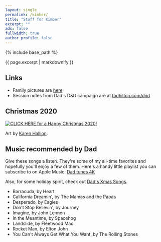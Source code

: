 ```yaml
---
layout: single
permalink: /kimber/
title: "Stuff for Kimber"
excerpt: ""
ads: false
fullwidth: true
author_profile: false
---
```


{% include base_path %}

{{ page.excerpt | markdownify }}

## Links

* Family pictures are [here](https://photos.todhilton.com/Personal)
* Session notes from Dad's D&D campaign are at [todhilton.com/dnd](https://todhilton.com/dnd)

## Christmas 2020

[![CLICK HERE for a Happy Christmas 2020!](/kimber/Kaylee-EverythingsShiny-byKarenHallion.jpg)](/kimber/JewelStaite-cameo.mp4)

Art by [Karen Hallion](https://www.karenhallion.com/).

## Music recommended by Dad

Give these songs a listen. They're some of my all-time favorites and hopefully you'll enjoy
a few of them. Here's a handy little playlist you can subscribe to on Apple
Music: [Dad tunes 4K](https://music.apple.com/us/playlist/dad-tunes-4k/pl.u-76oNkLNsWko5xG)

Also, for some holiday spirit, check out [Dad's Xmas Songs](https://music.apple.com/us/playlist/dads-xmas-songs/pl.u-aZb0N60IPNLByo).

* Barracuda, by Heart
* California Dreamin', by The Mamas and the Papas
* Desperado, by Eagles
* Don't Stop Believin', by Journey
* Imagine, by John Lennon
* In the Meantime, by Spacehog
* Landslide, by Fleetwood Mac
* Rocket Man, by Elton John
* You Can't Always Get What You Want, by The Rolling Stones
